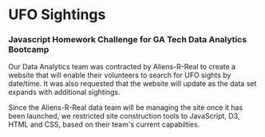# UFO Sightings
### Javascript Homework Challenge for GA Tech Data Analytics Bootcamp

Our Data Analytics team was contracted by Aliens-R-Real to create a website that will enable their volunteers to search for UFO sights by date/time. It was also requested that the website will update as the data set expands with additional sightings.

Since the Aliens-R-Real data team will be managing the site once it has been launched, we restricted site construction tools to JavaScript, D3, HTML and CSS, based on their team's current capabilties.

